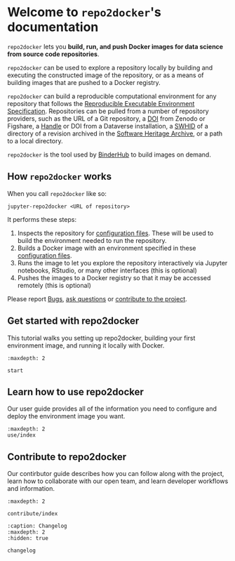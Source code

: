 # Welcome to `repo2docker`'s documentation

`repo2docker` lets you **build, run, and push Docker images for data science from source code repositories**.

`repo2docker` can be used to explore a repository locally by building and executing the
constructed image of the repository, or as a means of building images that
are pushed to a Docker registry.

`repo2docker` can build a reproducible computational environment for any repository that
follows the [Reproducible Executable Environment Specification](./specification.md). Repositories can be pulled from a number of repository providers, such as the URL of a Git repository, a [DOI](https://en.wikipedia.org/wiki/Digital_object_identifier) from Zenodo or Figshare, a [Handle](https://en.wikipedia.org/wiki/Handle_System) or DOI from a Dataverse installation, a [SWHID] of a directory of a revision archived in the
[Software Heritage Archive](https://archive.softwareheritage.org), or a path to a local directory.

`repo2docker` is the tool used by [BinderHub](https://binderhub.readthedocs.io)
to build images on demand.

## How `repo2docker` works

When you call `repo2docker` like so:

```
jupyter-repo2docker <URL of repository>
```

It performs these steps:

1. Inspects the repository for [configuration files](#config-files). These will be used to build the environment needed to run the repository.
2. Builds a Docker image with an environment specified in these [configuration files](#config-files).
3. Runs the image to let you explore the repository interactively via Jupyter notebooks, RStudio, or many other interfaces (this is optional)
4. Pushes the images to a Docker registry so that it may be accessed remotely (this is optional)

[swhid]: https://docs.softwareheritage.org/devel/swh-model/persistent-identifiers.html

Please report [Bugs](https://github.com/jupyterhub/repo2docker/issues),
[ask questions](https://gitter.im/jupyterhub/binder) or
[contribute to the project](https://github.com/jupyterhub/repo2docker/blob/HEAD/CONTRIBUTING.md).

## Get started with repo2docker

This tutorial walks you setting up repo2docker, building your first environment image, and running it locally with Docker.

```{toctree}
:maxdepth: 2

start
```

## Learn how to use repo2docker

Our user guide provides all of the information you need to configure and deploy the environment image you want.

```{toctree}
:maxdepth: 2
use/index
```

## Contribute to repo2docker

Our contirbutor guide describes how you can follow along with the project, learn how to collaborate with our open team, and learn developer workflows and information.

```{toctree}
:maxdepth: 2

contribute/index
```

```{toctree}
:caption: Changelog
:maxdepth: 2
:hidden: true

changelog
```
